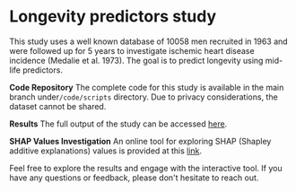 # Longevity predictors study

This study uses a well known database of 10058 men recruited in 1963 and were followed up for 5 years to investigate ischemic heart disease incidence (Medalie et al. 1973). 
The goal is to predict longevity using mid-life predictors.

**Code Repository**
The complete code for this study is available in the main branch under`/code/scripts` directory. 
Due to privacy considerations, the dataset cannot be shared.

**Results**
The full output of the study can be accessed [here](https://doratiass.github.io/longevity/).

**SHAP Values Investigation**
An online tool for exploring SHAP (Shapley additive explanations) values is provided at this [link](https://dorati-longevity-shap.hf.space).

Feel free to explore the results and engage with the interactive tool. If you have any questions or feedback, please don't hesitate to reach out.
